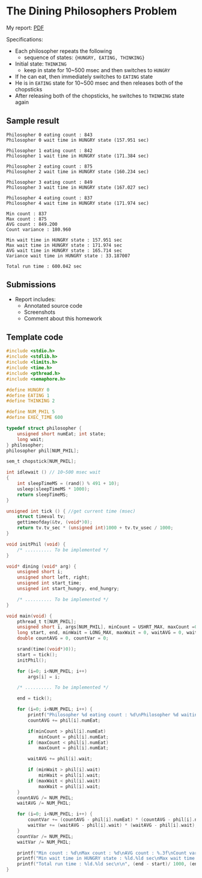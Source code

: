 # The Dining Philosophers Problem

My report: [PDF](https://raw.githubusercontent.com/yoloseem/os-homeworks/master/hw2/report.pdf)

Specifications:

* Each philosopher repeats the following
    * sequence of states: `{HUNGRY, EATING, THINKING}`
* Initial state: `THINKING`
    * keep in state for 10~500 msec and then switches to `HUNGRY`
* If he can eat, then immediately switches to `EATING` state
* He is in `EATING` state for 10~500 msec and then releases both of the chopsticks
* After releasing both of the chopsticks, he switches to `THINKING` state again

## Sample result

```
Philosopher 0 eating count : 843
Philosopher 0 wait time in HUNGRY state (157.951 sec)

Philosopher 1 eating count : 842
Philosopher 1 wait time in HUNGRY state (171.384 sec)

Philosopher 2 eating count : 875
Philosopher 2 wait time in HUNGRY state (160.234 sec)

Philosopher 3 eating count : 849
Philosopher 3 wait time in HUNGRY state (167.027 sec)

Philosopher 4 eating count : 837
Philosopher 4 wait time in HUNGRY state (171.974 sec)

Min count : 837
Max count : 875
AVG￼count : 849.200
Count variance : 180.960

Min wait time in HUNGRY state : 157.951 sec
Max wait time in HUNGRY state : 171.974 sec
AVG wait time in HUNGRY state : 165.714 sec
Variance wait time in HUNGRY state : 33.187007

Total run time : 600.042 sec
```

## Submissions

* Report includes:
    * Annotated source code
    * Screenshots
    * Comment about this homework

## Template code

```c
#include <stdio.h>
#include <stdlib.h>
#include <limits.h>
#include <time.h>
#include <pthread.h>
#include <semaphore.h>

#define HUNGRY 0
#define EATING 1
#define THINKING 2

#define NUM_PHIL 5
#define EXEC_TIME 600

typedef struct philosopher {
    unsigned short numEat; int state;
    long wait;
} philosopher;
philosopher phil[NUM_PHIL];

sem_t chopstick[NUM_PHIL];

int idlewait () // 10~500 msec wait
{
    int sleepTimeMS = (rand() % 491 + 10);
    usleep(sleepTimeMS * 1000);
    return sleepTimeMS;
}

unsigned int tick () { //get current time (msec)
    struct timeval tv;
    gettimeofday(&tv, (void*)0);
    return tv.tv_sec * (unsigned int)1000 + tv.tv_usec / 1000;
}

void initPhil (void) {
    /* .......... To be implemented */
}

void* dining (void* arg) {
    unsigned short i;
    unsigned short left, right;
    unsigned int start_time;
    unsigned int start_hungry, end_hungry;

    /* .......... To be implemented */
}

void main(void) {
    pthread_t t[NUM_PHIL];
    unsigned short i, args[NUM_PHIL], minCount = USHRT_MAX, maxCount =0;
    long start, end, minWait = LONG_MAX, maxWait = 0, waitAVG = 0, waitVar = 0;
    double countAVG = 0, countVar = 0;

    srand(time((void*)0));
    start = tick();
    initPhil();

    for (i=0; i<NUM_PHIL; i++)
        args[i] = i;

    /* .......... To be implemented */

    end = tick();

    for (i=0; i<NUM_PHIL; i++) {
        printf("Philosopher %d eating count : %d\nPhilosopher %d waiting time in HUNGRY state : %ld.%ld sec\n\n", i, phil[i].numEat, i, phil[i].wait / 1000, phil[i].wait % 1000);
        countAVG += phil[i].numEat;

        if(minCount > phil[i].numEat)
            minCount = phil[i].numEat;
        if (maxCount < phil[i].numEat)
            maxCount = phil[i].numEat;

        waitAVG += phil[i].wait;

        if (minWait > phil[i].wait)
            minWait = phil[i].wait;
        if (maxWait < phil[i].wait)
            maxWait = phil[i].wait;
    }
    countAVG /= NUM_PHIL;
    waitAVG /= NUM_PHIL;

    for (i=0; i<NUM_PHIL; i++) {
        countVar += (countAVG - phil[i].numEat) * (countAVG - phil[i].numEat);
        waitVar += (waitAVG - phil[i].wait) * (waitAVG - phil[i].wait);
    }
    countVar /= NUM_PHIL;
    waitVar /= NUM_PHIL;

    printf("Min count : %d\nMax count : %d\nAVG count : %.3f\nCount variance : %.3f\n\n", minCount, maxCount, countAVG, countVar);
    printf("Min wait time in HUNGRY state : %ld.%ld sec\nMax wait time in HUNGRY state : %ld.%ld sec\nAVG wait time in HUNGRY state : %ld.%ld sec\nVariance wait time in HUNGRY state : %ld.%ld sec\n\n", minWait / 1000, minWait % 1000, maxWait / 1000, maxWait % 1000, waitAVG / 1000,waitAVG % 1000, waitVar / 1000000, (waitVar % 1000000) / 1000);
    printf("Total run time : %ld.%ld sec\n\n", (end - start)/ 1000, (end - start)% 1000);
}
```
